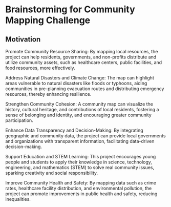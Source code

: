 # Brainstorming for Community Mapping Challenge

## Motivation

Promote Community Resource Sharing: By mapping local resources, the project can help residents, governments, and non-profits distribute and utilize community assets, such as healthcare centers, public facilities, and food resources, more effectively.

Address Natural Disasters and Climate Change: The map can highlight areas vulnerable to natural disasters like floods or typhoons, aiding communities in pre-planning evacuation routes and distributing emergency resources, thereby enhancing resilience.

Strengthen Community Cohesion: A community map can visualize the history, cultural heritage, and contributions of local residents, fostering a sense of belonging and identity, and encouraging greater community participation.

Enhance Data Transparency and Decision-Making: By integrating geographic and community data, the project can provide local governments and organizations with transparent information, facilitating data-driven decision-making.

Support Education and STEM Learning: This project encourages young people and students to apply their knowledge in science, technology, engineering, and mathematics (STEM) to solve real community issues, sparking creativity and social responsibility.

Improve Community Health and Safety: By mapping data such as crime rates, healthcare facility distribution, and environmental pollution, the project can promote improvements in public health and safety, reducing inequalities.
